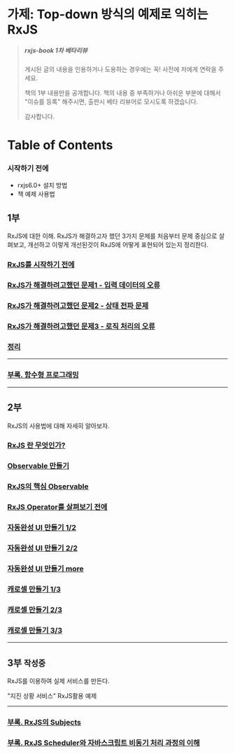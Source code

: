# 가제: Top-down 방식의 예제로 익히는 RxJS

> ##### rxjs-book 1차 베타리뷰
> 
> 게시된 글의 내용을 인용하거나 도용하는 경우에는 꼭! 사전에 저에게 연락을 주세요.
> 
> 책의 1부 내용만을 공개합니다.
> 책의 내용 중 부족하거나 아쉬운 부분에 대해서 "이슈를 등록" 해주시면,
> 출판시 베타 리뷰어로 모시도록 하겠습니다.
> 
> 감사합니다.


# Table of Contents

### 시작하기 전에
- rxjs6.0+ 설치 방법
- 책 예제 사용법

## 1부
RxJS에 대한 이해.
RxJS가 해결하고자 했던 3가지 문제를 처음부터 문제 중심으로 살펴보고, 개선하고 이렇게 개선된것이 RxJS에 어떻게 표현되어 있는지 정리한다.

### [RxJS를 시작하기 전에](https://github.com/sculove/rxjs-book/blob/master/docs/part1/01.intro.md)

### [RxJS가 해결하려고했던 문제1 - 입력 데이터의 오류](https://github.com/sculove/rxjs-book/blob/master/docs/part1/02.input.md)

### [RxJS가 해결하려고했던 문제2 - 상태 전파 문제](https://github.com/sculove/rxjs-book/blob/master/docs/part1/03.state.md)

### [RxJS가 해결하려고했던 문제3 - 로직 처리의 오류](https://github.com/sculove/rxjs-book/blob/master/docs/part1/04.logic.md)

### [정리](https://github.com/sculove/rxjs-book/blob/master/docs/part1/05.summary.md)


-----------------------------
### [부록. 함수형 프로그래밍](https://github.com/sculove/rxjs-book/blob/master/docs/part1/99.funtional.md)

-----------------------------

## 2부
RxJS의 사용법에 대해 자세히 알아보자.
### [RxJS 란 무엇인가?](https://gitlab.com/sculove/rxjs-book/blob/master/docs/part2/01.%20What%20is%20rxjs.md)
### [Observable 만들기](https://gitlab.com/sculove/rxjs-book/blob/master/docs/part2/02.%20How%20to%20create%20Observable.md) 

### [RxJS의 핵심 Observable](https://gitlab.com/sculove/rxjs-book/blob/master/docs/part2/03.%20Core%20of%20RxJS%20-%20Observable.md) 

### [RxJS Operator를 살펴보기 전에](https://gitlab.com/sculove/rxjs-book/blob/master/docs/part2/04.%20Before%20learning%20operator.md) 

### [자동완성 UI 만들기 1/2](https://gitlab.com/sculove/rxjs-book/blob/master/docs/part2/05.%20autocomplete.md) 

### [자동완성 UI 만들기 2/2](https://gitlab.com/sculove/rxjs-book/blob/master/docs/part2/06.%20autocomplete_advance.md) 

### [자동완성 UI 만들기 more](https://gitlab.com/sculove/rxjs-book/blob/master/docs/part2/07.%20autocomplete_more.md) 

### [캐로셀 만들기 1/3](https://gitlab.com/sculove/rxjs-book/blob/master/docs/part2/08.%20carousel-1.md) 

### [캐로셀 만들기 2/3](https://gitlab.com/sculove/rxjs-book/blob/master/docs/part2/09.%20carousel-2.md) 

### [캐로셀 만들기 3/3](https://gitlab.com/sculove/rxjs-book/blob/master/docs/part2/10.%20carousel-3.md)

--------------------------------
## 3부 `작성중`
RxJS를 이용하여 실제 서비스를 만든다.

"지진 상황 서비스" RxJS활용 예제

-----------------------------
### [부록. RxJS의 Subjects](https://gitlab.com/sculove/rxjs-book/blob/master/docs/part2/07-1.%20subjects.md) 

### [부록. RxJS Scheduler와 자바스크립트 비동기 처리 과정의 이해](https://gitlab.com/sculove/rxjs-book/blob/master/docs/part2/10-1.%20eventloop.md)
